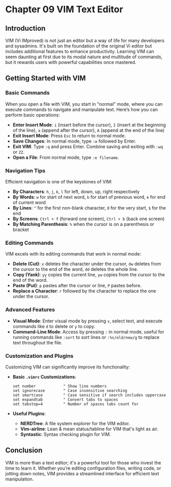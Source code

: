 
# Chapter 09 VIM Text Editor

## Introduction

VIM (Vi IMproved) is not just an editor but a way of life for many developers and sysadmins. It's built on the foundation of the original Vi editor but includes additional features to enhance productivity. Learning VIM can seem daunting at first due to its modal nature and multitude of commands, but it rewards users with powerful capabilities once mastered.

## Getting Started with VIM

### Basic Commands

When you open a file with VIM, you start in "normal" mode, where you can execute commands to navigate and manipulate text. Here’s how you can perform basic operations:

- **Enter Insert Mode**: `i` (insert before the cursor), `I` (insert at the beginning of the line), `a` (append after the cursor), `A` (append at the end of the line)
- **Exit Insert Mode**: Press `Esc` to return to normal mode.
- **Save Changes**: In normal mode, type `:w` followed by Enter.
- **Exit VIM**: Type `:q` and press Enter. Combine saving and exiting with `:wq` or `ZZ`.
- **Open a File**: From normal mode, type `:e filename`.

### Navigation Tips

Efficient navigation is one of the keystones of VIM:

- **By Characters**: `h`, `j`, `k`, `l` for left, down, up, right respectively
- **By Words**: `w` for start of next word, `b` for start of previous word, `e` for end of current word
- **By Lines**: `^` for the first non-blank character, `0` for the very start, `$` for the end
- **By Screens**: `Ctrl + f` (forward one screen), `Ctrl + b` (back one screen)
- **By Matching Parenthesis**: `%` when the cursor is on a parenthesis or bracket

### Editing Commands

VIM excels with its editing commands that work in normal mode:

- **Delete (Cut)**: `x` deletes the character under the cursor, `dw` deletes from the cursor to the end of the word, `dd` deletes the whole line.
- **Copy (Yank)**: `yy` copies the current line, `yw` copies from the cursor to the end of the word.
- **Paste (Put)**: `p` pastes after the cursor or line, `P` pastes before.
- **Replace a Character**: `r` followed by the character to replace the one under the cursor.

### Advanced Features

- **Visual Mode**: Enter visual mode by pressing `v`, select text, and execute commands like `d` to delete or `y` to copy.
- **Command-Line Mode**: Access by pressing `:` in normal mode, useful for running commands like `:sort` to sort lines or `:%s/old/new/g` to replace text throughout the file.

### Customization and Plugins

Customizing VIM can significantly improve its functionality:

- **Basic `.vimrc` Customizations**:
  ```vim
  set number            " Show line numbers
  set ignorecase        " Case insensitive searching
  set smartcase         " Case sensitive if search includes uppercase
  set expandtab         " Convert tabs to spaces
  set tabstop=4         " Number of spaces tabs count for
  ```

- **Useful Plugins**:
  - **NERDTree**: A file system explorer for the VIM editor.
  - **Vim-airline**: Lean & mean status/tabline for VIM that's light as air.
  - **Syntastic**: Syntax checking plugin for VIM.

## Conclusion

VIM is more than a text editor; it's a powerful tool for those who invest the time to learn it. Whether you’re editing configuration files, writing code, or jotting down notes, VIM provides a streamlined interface for efficient text manipulation.
